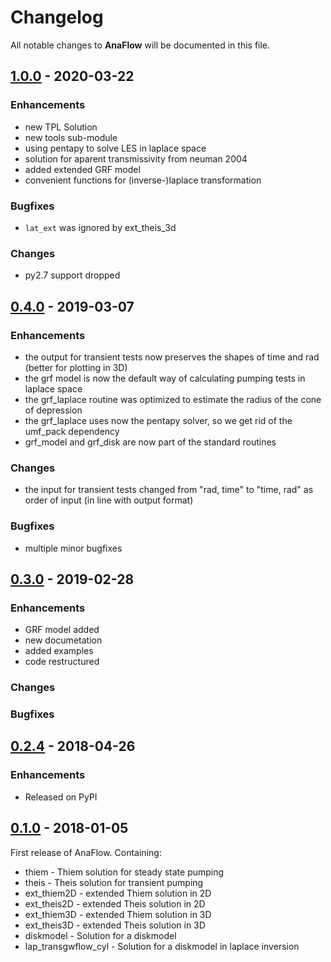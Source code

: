 # Changelog

All notable changes to **AnaFlow** will be documented in this file.


## [1.0.0] - 2020-03-22

### Enhancements
- new TPL Solution
- new tools sub-module
- using pentapy to solve LES in laplace space
- solution for aparent transmissivity from neuman 2004
- added extended GRF model
- convenient functions for (inverse-)laplace transformation

### Bugfixes
- `lat_ext` was ignored by ext_theis_3d

### Changes
- py2.7 support dropped


## [0.4.0] - 2019-03-07

### Enhancements
- the output for transient tests now preserves the shapes of time and rad (better for plotting in 3D)
- the grf model is now the default way of calculating pumping tests in laplace space
- the grf_laplace routine was optimized to estimate the radius of the cone of depression
- the grf_laplace uses now the pentapy solver, so we get rid of the umf_pack dependency
- grf_model and grf_disk are now part of the standard routines

### Changes
- the input for transient tests changed from "rad, time" to "time, rad" as order of input (in line with output format)

### Bugfixes
- multiple minor bugfixes


## [0.3.0] - 2019-02-28

### Enhancements
- GRF model added
- new documetation
- added examples
- code restructured

### Changes

### Bugfixes


## [0.2.4] - 2018-04-26

### Enhancements
- Released on PyPI


## [0.1.0] - 2018-01-05

First release of AnaFlow.
Containing:
- thiem - Thiem solution for steady state pumping
- theis - Theis solution for transient pumping
- ext_thiem2D - extended Thiem solution in 2D
- ext_theis2D - extended Theis solution in 2D
- ext_thiem3D - extended Thiem solution in 3D
- ext_theis3D - extended Theis solution in 3D
- diskmodel - Solution for a diskmodel
- lap_transgwflow_cyl - Solution for a diskmodel in laplace inversion


[1.0.0]: https://github.com/GeoStat-Framework/gstools/compare/v0.4.0...v1.0.0
[0.4.0]: https://github.com/GeoStat-Framework/gstools/compare/v0.3.0...v0.4.0
[0.3.0]: https://github.com/GeoStat-Framework/gstools/compare/v0.2.4...v0.3.0
[0.2.4]: https://github.com/GeoStat-Framework/gstools/compare/v0.1...v0.2.4
[0.1.0]: https://github.com/GeoStat-Framework/gstools/releases/tag/v0.1
